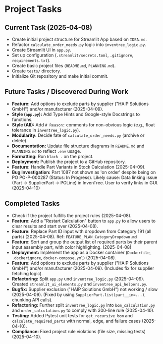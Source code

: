 # Project Tasks

## Current Task (2025-04-08)
- Create initial project structure for Streamlit App based on `IDEA.md`.
- Refactor `calculate_order_needs.py` logic into `inventree_logic.py`.
- Create Streamlit UI in `app.py`.
- Set up configuration (`.streamlit/secrets.toml`, `.gitignore`, `requirements.txt`).
- Create basic project files (`README.md`, `PLANNING.md`).
- Create `tests/` directory.
- Initialize Git repository and make initial commit.

## Future Tasks / Discovered During Work
- **Feature:** Add options to exclude parts by supplier ("HAIP Solutions GmbH") and/or manufacturer (2025-04-09).
- **Style (`app.py`):** Add Type Hints and Google-style Docstrings to functions.
- **Style (All):** Add `# Reason:` comments for non-obvious logic (e.g., float tolerance in `inventree_logic.py`).
- **Modularity:** Decide fate of `calculate_order_needs.py` (archive or delete).
- **Documentation:** Update file structure diagrams in `README.md` and `PLANNING.md` to reflect `.env` usage.
- **Formatting:** Run `black .` on the project.
- **Deployment:** Publish the project to a GitHub repository.
- **Feature:** Handle Part Variants in Stock Calculation (2025-04-09).
- **Bug Investigation:** Part 1087 not shown as 'on order' despite being on PO PO-P-000287 (Status: In Progress). Likely cause: Data linking issue (Part -> SupplierPart -> POLine) in InvenTree. User to verify links in GUI. (2025-04-10)

## Completed Tasks
- Check if the project fulfills the project rules (2025-04-08).
- **Feature:** Add a "Restart Calculation" button to `app.py` to allow users to clear results and start over (2025-04-08).
- **Feature:** Replace Part ID input with dropdown from Category 191 (all parts) (2025-04-08). Ref: `FEATURE_PLAN_CategoryDropdown.md`
- **Feature:** Sort and group the output list of required parts by their parent input assembly part, with color highlighting. (2025-04-08)
- **Deployment:** Implement the app as a Docker container (`Dockerfile`, `.dockerignore`, `docker-compose.yml`) (2025-04-08).
- **Feature:** Add options to exclude parts by supplier ("HAIP Solutions GmbH") and/or manufacturer (2025-04-09). (Includes fix for supplier fetching logic).
- **Refactoring:** Split `app.py` und `inventree_logic.py` (2025-04-09). Created `streamlit_ui_elements.py` and `inventree_api_helpers.py`.
- **Bugfix:** Supplier exclusion ("HAIP Solutions GmbH") not working / slow (2025-04-09). (Fixed by using `SupplierPart.list(part__in=...)`, chunking API calls).
- **Refactoring:** Further split `inventree_logic.py` into `bom_calculation.py` and `order_calculation.py` to comply with 300-line rule (2025-04-10).
- **Testing:** Added Pytest unit tests for `get_recursive_bom` and `calculate_required_parts` with normal, edge, and failure cases (2025-04-10).
- **Compliance:** Fixed project rule violations (file size, missing tests) (2025-04-10).